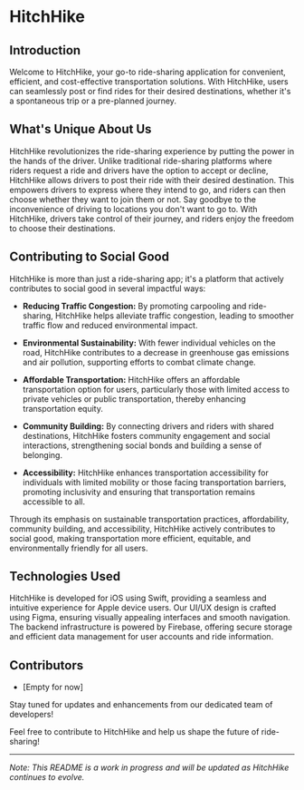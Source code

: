 # HitchHike

## Introduction

Welcome to HitchHike, your go-to ride-sharing application for convenient, efficient, and cost-effective transportation solutions. With HitchHike, users can seamlessly post or find rides for their desired destinations, whether it's a spontaneous trip or a pre-planned journey. 


## What's Unique About Us

HitchHike revolutionizes the ride-sharing experience by putting the power in the hands of the driver. Unlike traditional ride-sharing platforms where riders request a ride and drivers have the option to accept or decline, HitchHike allows drivers to post their ride with their desired destination. This empowers drivers to express where they intend to go, and riders can then choose whether they want to join them or not. Say goodbye to the inconvenience of driving to locations you don't want to go to. With HitchHike, drivers take control of their journey, and riders enjoy the freedom to choose their destinations.


## Contributing to Social Good

HitchHike is more than just a ride-sharing app; it's a platform that actively contributes to social good in several impactful ways:

- **Reducing Traffic Congestion:** By promoting carpooling and ride-sharing, HitchHike helps alleviate traffic congestion, leading to smoother traffic flow and reduced environmental impact.

- **Environmental Sustainability:** With fewer individual vehicles on the road, HitchHike contributes to a decrease in greenhouse gas emissions and air pollution, supporting efforts to combat climate change.

- **Affordable Transportation:** HitchHike offers an affordable transportation option for users, particularly those with limited access to private vehicles or public transportation, thereby enhancing transportation equity.

- **Community Building:** By connecting drivers and riders with shared destinations, HitchHike fosters community engagement and social interactions, strengthening social bonds and building a sense of belonging.

- **Accessibility:** HitchHike enhances transportation accessibility for individuals with limited mobility or those facing transportation barriers, promoting inclusivity and ensuring that transportation remains accessible to all.

Through its emphasis on sustainable transportation practices, affordability, community building, and accessibility, HitchHike actively contributes to social good, making transportation more efficient, equitable, and environmentally friendly for all users.


## Technologies Used

HitchHike is developed for iOS using Swift, providing a seamless and intuitive experience for Apple device users. Our UI/UX design is crafted using Figma, ensuring visually appealing interfaces and smooth navigation. The backend infrastructure is powered by Firebase, offering secure storage and efficient data management for user accounts and ride information.


## Contributors

- [Empty for now]

Stay tuned for updates and enhancements from our dedicated team of developers!

Feel free to contribute to HitchHike and help us shape the future of ride-sharing!

---

*Note: This README is a work in progress and will be updated as HitchHike continues to evolve.*
